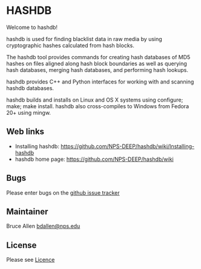 HASHDB
======
Welcome to hashdb!

hashdb is used for finding blacklist data in raw media
by using cryptographic hashes calculated from hash blocks.

The hashdb tool provides commands for creating hash databases
of MD5 hashes on files aligned along hash block boundaries as well as querying
hash databases, merging hash databases, and performing hash lookups.

hashdb provides C++ and Python interfaces for working with and scanning
hashdb databases.

hashdb builds and installs on Linux and OS X systems using
configure; make; make install.  hashdb also cross-compiles to Windows
from Fedora 20+ using mingw.

Web links
----------
* Installing hashdb: https://github.com/NPS-DEEP/hashdb/wiki/Installing-hashdb
* hashdb home page: https://github.com/NPS-DEEP/hashdb/wiki

Bugs
----
Please enter bugs on the [github issue tracker](https://github.com/NPS-DEEP/hashdb/issues?state=open)

Maintainer
----------
Bruce Allen <bdallen@nps.edu>

License
-------
Please see [Licence](https://github.com/NPS-DEEP/hashdb/wiki/License)

